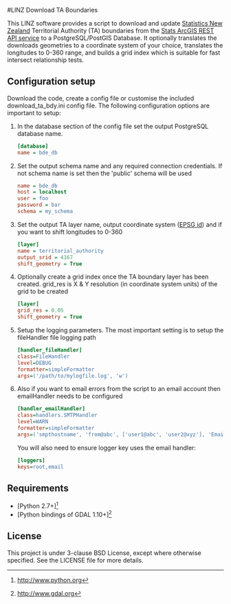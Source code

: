 #LINZ Download TA Boundaries

This LINZ software provides a script to download and update [Statistics New Zealand](http://www.stats.govt.nz/) Territorial Authority (TA) boundaries from the [Stats ArcGIS REST API service](http://maps.stats.govt.nz/wss/service/arcgis1/guest/) to a PostgreSQL/PostGIS Database. It optionally translates the downloads geometries to a coordinate system of your choice, translates the longitudes to 0-360 range, and builds a grid index which is suitable for fast intersect relationship tests.

## Configuration setup
Download the code, create a config file or customise the included download_ta_bdy.ini config file. The following configuration options are important to setup:

1. In the database section of the config file set the output PostgreSQL database name.
  
    ~~~ ini
    [database]
    name = bde_db
    ~~~
    
2. Set the output schema name and any required connection credentials. If not schema name is set then the 'public' schema will be used
   
    ~~~ ini
    name = bde_db
    host = localhost
    user = foo
    password = bar
    schema = my_schema
    ~~~
    
3. Set the output TA layer name, output coordinate system ([EPSG id](http://spatialreference.org)) and if you want to shift longitudes to 0-360
    
    ~~~ ini
    [layer]
    name = territorial_authority
    output_srid = 4167
    shift_geometry = True
    ~~~
    
4. Optionally create a grid index once the TA boundary layer has been created. grid_res is X & Y resolution (in coordinate system units) of the grid to be created

    ~~~ ini
    [layer]
    grid_res = 0.05
    shift_geometry = True
    ~~~
    
5. Setup the logging parameters. The most important setting is to setup the fileHandler file logging path

    ~~~ ini
    [handler_fileHandler]
    class=FileHandler
    level=DEBUG
    formatter=simpleFormatter
    args=('/path/to/mylogfile.log', 'w')
    ~~~
    
6. Also if you want to email errors from the script to an email account then emailHandler needs to be configured

    ~~~ ini
    [handler_emailHandler]
    class=handlers.SMTPHandler
    level=WARN
    formatter=simpleFormatter
    args=('smpthostname', 'from@abc', ['user1@abc', 'user2@xyz'], 'Email Subject')
    ~~~
    
    You will also need to ensure logger key uses the email handler:
    ~~~ ini
    [loggers]
    keys=root,email
    ~~~

## Requirements

- [Python 2.7+][^python]
- [Python bindings of GDAL 1.10+][^gdal]

[^gdal]: http://www.gdal.org
[^python]: http://www.python.org

## License
This project is under 3-clause BSD License, except where otherwise specified. See the LICENSE file for more details.
